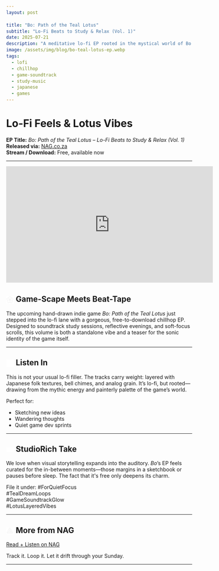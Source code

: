 ```yaml
---
layout: post

title: "Bo: Path of the Teal Lotus"
subtitle: "Lo-Fi Beats to Study & Relax (Vol. 1)"
date: 2025-07-21
description: "A meditative lo-fi EP rooted in the mystical world of Bo: Path of the Teal Lotus."
image: /assets/img/blog/bo-teal-lotus-ep.webp
tags:
  - lofi
  - chillhop
  - game-soundtrack
  - study-music
  - japanese
  - games
---
```


# Lo-Fi Feels & Lotus Vibes

**EP Title:** _Bo: Path of the Teal Lotus – Lo-Fi Beats to Study & Relax (Vol. 1)_  
**Released via:** [NAG.co.za](https://www.nag.co.za/2025/07/21/lo-fi-feels-and-lotus-vibes-bo-path-of-the-teal-lotus-drops-a-free-chill-ep/)  
**Stream / Download:** Free, available now

---

<iframe width="560" height="315" src="https://www.youtube.com/embed/9b-8NTRRyCc?si=q3iCThcLpAD3RDZq" title="YouTube video player" frameborder="0" allow="accelerometer; autoplay; clipboard-write; encrypted-media; gyroscope; picture-in-picture; web-share" referrerpolicy="strict-origin-when-cross-origin" allowfullscreen></iframe>

## <img src="/assets/ui/plum-flower.svg" alt="Flower icon" style="width: 1em; vertical-align: middle;" /> Game-Scape Meets Beat-Tape

The upcoming hand-drawn indie game _Bo: Path of the Teal Lotus_ just stepped into the lo-fi lane with a gorgeous, free-to-download chillhop EP. Designed to soundtrack study sessions, reflective evenings, and soft-focus scrolls, this volume is both a standalone vibe and a teaser for the sonic identity of the game itself.

---

## <img src="/assets/ui/headphones.svg" alt="Headphones icon" style="width: 1em; vertical-align: middle;" /> Listen In

This is not your usual lo-fi filler. The tracks carry weight: layered with Japanese folk textures, bell chimes, and analog grain. It’s lo-fi, but rooted—drawing from the mythic energy and painterly palette of the game’s world.

Perfect for:

- Sketching new ideas
- Wandering thoughts
- Quiet game dev sprints

---

## <img src="/assets/ui/eye.svg" alt="Eye icon" style="width: 1em; vertical-align: middle;" /> StudioRich Take

We love when visual storytelling expands into the auditory. _Bo_’s EP feels curated for the in-between moments—those margins in a sketchbook or pauses before sleep. The fact that it's free only deepens its charm.

File it under:
#ForQuietFocus  
#TealDreamLoops  
#GameSoundtrackGlow  
#LotusLayeredVibes

---

## <img src="/assets/ui/impossible-triangle.svg" alt="Triangle icon" style="width: 1em; vertical-align: middle;" /> More from NAG

[Read + Listen on NAG](https://www.nag.co.za/2025/07/21/lo-fi-feels-and-lotus-vibes-bo-path-of-the-teal-lotus-drops-a-free-chill-ep/)

Track it. Loop it. Let it drift through your Sunday.

---

